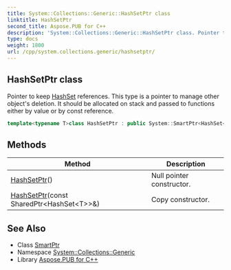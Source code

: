 ```yaml
---
title: System::Collections::Generic::HashSetPtr class
linktitle: HashSetPtr
second_title: Aspose.PUB for C++
description: 'System::Collections::Generic::HashSetPtr class. Pointer to keep HashSet references. This type is a pointer to manage other object''s deletion. It should be allocated on stack and passed to functions either by value or by const reference in C++.'
type: docs
weight: 1800
url: /cpp/system.collections.generic/hashsetptr/
---
```

## HashSetPtr class


Pointer to keep [HashSet](../hashset/) references. This type is a pointer to manage other object's deletion. It should be allocated on stack and passed to functions either by value or by const reference.

```cpp
template<typename T>class HashSetPtr : public System::SmartPtr<HashSet<T>>
```

## Methods

| Method | Description |
| --- | --- |
| [HashSetPtr](./hashsetptr/)() | Null pointer constructor. |
| [HashSetPtr](./hashsetptr/)(const SharedPtr\<HashSet\<T\>\>\&) | Copy constructor. |

## See Also

* Class [SmartPtr](../../system/smartptr/)
* Namespace [System::Collections::Generic](../)
* Library [Aspose.PUB for C++](../../)
